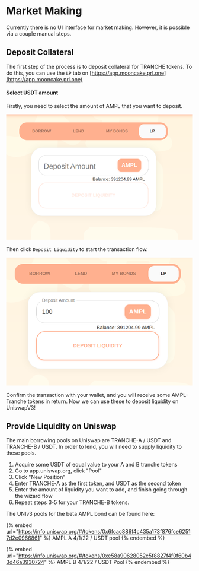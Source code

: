 # Market Making

Currently there is no UI interface for market making. However, it is possible via a couple manual steps.



## Deposit Collateral

The first step of the process is to deposit collateral for TRANCHE tokens. To do this, you can use the `LP` tab on [https://app.mooncake.prl.one](https://app.mooncake.prl.one)

#### Select USDT amount

Firstly, you need to select the amount of AMPL that you want to deposit.&#x20;

![](<../../.gitbook/assets/Screenshot from 2021-12-17 14-23-47.png>)

Then click `Deposit Liquidity` to start the transaction flow.&#x20;

![](<../../.gitbook/assets/Screenshot from 2021-12-17 14-25-37.png>)

Confirm the transaction with your wallet, and you will receive some AMPL-Tranche tokens in return. Now we can use these to deposit liquidity on UniswapV3!





## Provide Liquidity on Uniswap

The main borrowing pools on Uniswap are TRANCHE-A / USDT and TRANCHE-B / USDT. In order to lend, you will need to supply liquidity to these pools.&#x20;

1. Acquire some USDT of equal value to your A and B tranche tokens
2. Go to app.uniswap.org, click "Pool"
3. Click "New Position"
4. Enter TRANCHE-A as the first token, and USDT as the second token
5. Enter the amount of liquidity you want to add, and finish going through the wizard flow
6. Repeat steps 3-5 for your TRANCHE-B tokens.



The UNIv3 pools for the beta AMPL bond can be found here:

{% embed url="https://info.uniswap.org/#/tokens/0x6fcac886f4c435a173f876fce62517d2e0966861" %}
AMPL A 4/1/22 / USDT pool
{% endembed %}

{% embed url="https://info.uniswap.org/#/tokens/0xe58a90628052c5f8827f4f0f60b43d46a3930724" %}
AMPL B 4/1/22 / USDT Pool
{% endembed %}
